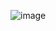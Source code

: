 ![image](https://user-images.githubusercontent.com/108290801/177015120-7c893011-9e54-4fce-a94b-2f92cd1a7a62.png)
